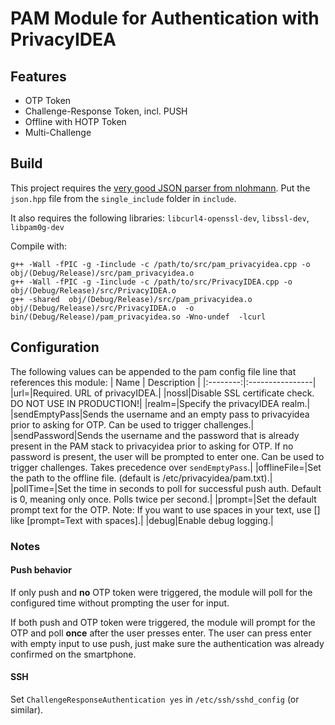 # PAM Module for Authentication with PrivacyIDEA

## Features
* OTP Token
* Challenge-Response Token, incl. PUSH
* Offline with HOTP Token
* Multi-Challenge

## Build
This project requires the [very good JSON parser from nlohmann](https://github.com/nlohmann/json). Put the `json.hpp` file from the `single_include` folder in `include`.

It also requires the following libraries: `libcurl4-openssl-dev`, `libssl-dev`, `libpam0g-dev`

Compile with:

    g++ -Wall -fPIC -g -Iinclude -c /path/to/src/pam_privacyidea.cpp -o obj/(Debug/Release)/src/pam_privacyidea.o
    g++ -Wall -fPIC -g -Iinclude -c /path/to/src/PrivacyIDEA.cpp -o obj/(Debug/Release)/src/PrivacyIDEA.o
    g++ -shared  obj/(Debug/Release)/src/pam_privacyidea.o obj/(Debug/Release)/src/PrivacyIDEA.o  -o bin/(Debug/Release)/pam_privacyidea.so -Wno-undef  -lcurl

## Configuration
The following values can be appended to the pam config file line that references this module:
| Name     | Description |
|:--------:|:----------------|
|url=|Required. URL of privacyIDEA.|
|nossl|Disable SSL certificate check. DO NOT USE IN PRODUCTION!|
|realm=|Specify the privacyIDEA realm.|
|sendEmptyPass|Sends the username and an empty pass to privacyidea prior to asking for OTP. Can be used to trigger challenges.|
|sendPassword|Sends the username and the password that is already present in the PAM stack to privacyidea prior to asking for OTP. If no password is present, the user will be prompted to enter one. Can be used to trigger challenges. Takes precedence over `sendEmptyPass`.|
|offlineFile=|Set the path to the offline file. (default is /etc/privacyidea/pam.txt).|
|pollTime=|Set the time in seconds to poll for successful push auth. Default is 0, meaning only once. Polls twice per second.|
|prompt=|Set the default prompt text for the OTP. Note: If you want to use spaces in your text, use [] like [prompt=Text with spaces].|
|debug|Enable debug logging.|

### Notes
#### Push behavior
If only push and **no** OTP token were triggered, the module will poll for the configured time without prompting the user for input.

If both push and OTP token were triggered, the module will prompt for the OTP and poll **once** after the user presses enter. The user can press enter with empty input to use push, just make sure the authentication was already confirmed on the smartphone.

#### SSH
Set `ChallengeResponseAuthentication yes` in `/etc/ssh/sshd_config` (or similar).
